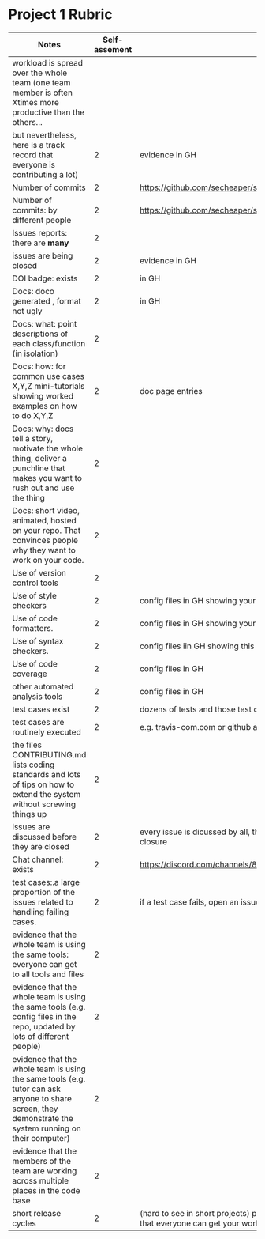 
# Project 1 Rubric


| Notes|Self-assement|evidence|
|-----|------|---------|
|workload is spread over the whole team (one team member is often Xtimes more productive than the others... 
but nevertheless, here is a track record that everyone is contributing a lot)|2|evidence  in GH|
| Number of commits|2|https://github.com/secheaper/slash/graphs/commit-activity|
| Number of commits: by different people|2|https://github.com/secheaper/slash/graphs/commit-activity|
| Issues reports: there are **many**|2||
|  issues are being  closed|2|evidence in GH|
| DOI badge: exists |2|in GH|
|Docs: doco generated , format not ugly|2 |in GH|
|Docs: what: point descriptions of each class/function (in isolation) |2||
|Docs: how: for common use cases X,Y,Z mini-tutorials showing worked examples on how to do X,Y,Z|2|doc page entries|
|Docs: why: docs tell a story, motivate the whole thing, deliver a punchline that makes you want to rush out and use the thing|2||
|Docs: short video, animated, hosted on your repo. That convinces people why they want to work on your code.|2||
| Use of version control tools|2||
|Use of  style checkers |2|config files in GH showing your config|
| Use of code  formatters. |2|config files in GH showing your this formatter's  config|
| Use of syntax checkers. |2|config files iin  GH showing this checker's config  |
| Use of code coverage |2|config files in GH|
| other automated analysis tools|2|config files in GH|
| test cases exist|2|dozens of tests and those test cases are more than 30% of the  code base|
| test cases are routinely executed|2|e.g. travis-com.com or github actions or something|
 | the files CONTRIBUTING.md lists coding standards and lots of tips on how to extend the system without screwing things up|2||
| issues are discussed before they are closed|2|every issue is dicussed by all, then assigned to one appropriate person for closure|
| Chat channel: exists|2|https://discord.com/channels/879343473940107264/879343474393096237|
| test cases:.a large proportion of the issues related to handling failing cases.|2|if a test case fails, open an issue and fix it|
| evidence that the whole team is using the same tools: everyone can get to all tools and files|2||
| evidence that the whole team is using the same tools (e.g. config files in the repo, updated by lots of different people)|2||
| evidence that the whole team is using the same tools (e.g. tutor can ask anyone to share screen, they demonstrate the system running on their computer)|2||
| evidence that the members of the team are working across multiple places in the code base|2||
|short release cycles | 2|(hard to see in short projects) project members are committing often enough so that everyone can get your work|

